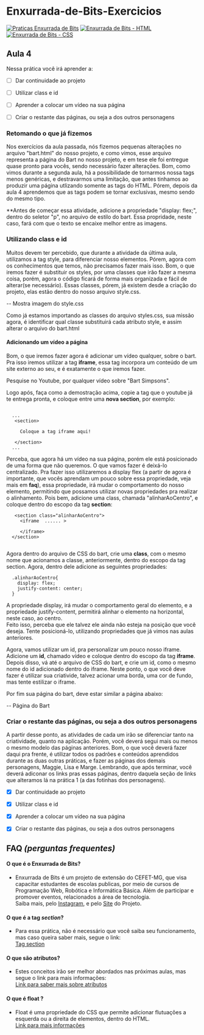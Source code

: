 # Enxurrada-de-Bits-Exercicios

[![Praticas Enxurrada de Bits](https://img.shields.io/badge/Enxurrada%20de%20Bits-pr%C3%A1ticas-green)](https://github.com/UserZeca/Enxurrada-de-Bits-Exercicios/edit/master/README.md)
[![Enxurrada de Bits - HTML](https://img.shields.io/badge/Enxurrada%20de%20Bits-HTML-red)](https://github.com/UserZeca/Enxurrada-de-Bits-Exercicios/edit/master/README.md)
[![Enxurrada de Bits - CSS](https://img.shields.io/badge/Enxurrada%20de%20Bits-CSS-blue)](https://github.com/UserZeca/Enxurrada-de-Bits-Exercicios/edit/master/README.md)

## Aula 4 

 Nessa prática você irá aprender a:

- [ ] Dar continuidade ao projeto
- [ ] Utilizar class e id 
- [ ] Aprender a colocar um vídeo na sua página 
- [ ] Criar o restante das páginas, ou seja a dos outros personagens




### Retomando o que já fizemos

Nos exercícios da aula passada, nós fizemos pequenas alterações no arquivo "bart.html" do nosso projeto, e como vimos, esse arquivo representa a página do Bart no nosso projeto, e em tese ele foi entregue quase pronto para vocês, sendo necessário fazer alterações. Bom, como vimos durante a segunda aula, há a possibilidade de tornarmos nossa tags menos genéricas, e destravarmos uma limitação, que antes tinhamos ao produzir uma página utlizando somente as tags do HTML. Pórem, depois da aula 4 aprendemos que as tags podem se tornar exclusivas, mesmo sendo do mesmo tipo.</br>

**Antes de começar essa atividade, adicione a propriedade "display: flex;", dentro do seletor "p", no arquivo de estilo do bart. Essa propridade, neste caso, fará com que o texto se encaixe melhor entre as imagens.

### Utilizando class e id

Muitos devem ter percebido, que durante a atividade da última aula, utilizamos a tag style, para diferenciar nosso elementos. Pórem, agora com os conhecimentos que temos, não precisamos fazer mais isso. Bom, o que iremos fazer é substituir os styles, por uma classes que irão fazer a mesma coisa, porém, agora o código ficará de forma mais organizada e fácil de alterar(se necessário). Essas classes, pórem, já existem desde a criação do projeto, elas estão dentro do nosso arquivo style.css. 

-- Mostra imagem do style.css

Como já estamos importando as classes do arquivo styles.css, sua missão agora, é identificar qual classe substituirá cada atributo style, e assim alterar o arquivo do bart.html</br>

#### Adicionando um vídeo a página

Bom, o que iremos fazer agora é adicionar um vídeo qualquer, sobre o bart. Pra isso iremos utilizar a tag **iframe**, essa tag incorpora um conteúdo de um site externo ao seu, e é exatamente o que iremos fazer. <br>

Pesquise no Youtube, por qualquer vídeo sobre "Bart Simpsons".



Logo após, faça como a demostração acima, copie a tag que o youtube já te entrega pronta, e coloque entre uma **nova section**, por exemplo:

~~~

  ... 
   <section>
     
     Coloque a tag iframe aqui!
   
   </section>
  ...

~~~

Perceba, que agora há um vídeo na sua página, porém ele está posicionado de uma forma que não queremos. O que vamos fazer é deixá-lo centralizado. Pra fazer isso utilizaremos a display flex (a partir de agora é importante, que vocês aprendam um pouco sobre essa propriedade, veja mais em **faq**), essa propriedade, irá mudar o comportamento do nosso elemento, permitindo que possamos utilizar novas propriedades pra realizar o alinhamento. Pois bem, adicione uma class, chamada "alinharAoCentro", e coloque dentro do escopo da tag **section**:

~~~  
   <section class="alinharAoCentro">
     <iframe  ...... >

     </iframe>
  </section>   
  
~~~

Agora dentro do arquivo de CSS do bart, crie uma **class**, com o mesmo nome que acionamos a classe, anteriormente, dentro do escopo da tag section. Agora, dentro dele adicione as seguintes propriedades:

~~~
  .alinharAoCentro{
    display: flex;
    justify-content: center;
  }
~~~

A propriedade display, irá mudar o comportamento geral do elemento, e a propriedade justify-content, permitirá alinhar o elemento na horizontal, neste caso, ao centro.<br>
Feito isso, perceba que ele talvez ele ainda não esteja na posição que você deseja. Tente posicioná-lo, utilizando propriedades que já vimos nas aulas anteriores.

Agora, vamos utilizar um id, pra personalizar um pouco nosso iframe. Adicione um **id**, chamado vídeo e coloque dentro do escopo da tag **iframe**. Depois disso, vá até o arquivo de CSS do bart, e crie um id, como o mesmo nome do id adicionado dentro do iframe. Neste ponto, o que você deve fazer é utilizar sua criativide, talvez acionar uma borda, uma cor de fundo, mas tente estilizar o iframe. 

Por fim sua página do bart, deve estar similar a página abaixo:

-- Página do Bart



### Criar o restante das páginas, ou seja a dos outros personagens

A partir desse ponto, as atividades de cada um irão se diferenciar tanto na criatividade, quanto na aplicação. Porém, você deverá segui mais ou menos o mesmo modelo das páginas anteriores. Bom, o que você deverá fazer daqui pra frente, é utilizar todos os padrões e conteúdos aprendidos durante as duas outras práticas, e fazer as páginas dos demais personagens, Maggie, Lisa e Marge. Lembrando, que após terminar, você deverá adiconar os links pras essas páginas, dentro daquela seção de links que alteramos lá na prática 1 (a das fotinhas dos personagens).

- [X] Dar continuidade ao projeto
- [X] Utilizar class e id 
- [X] Aprender a colocar um vídeo na sua página 
- [X] Criar o restante das páginas, ou seja a dos outros personagens



## FAQ *(perguntas frequentes)*

#### O que é o **Enxurrada de Bits**?
+ Enxurrada de Bits é um projeto de extensão do CEFET-MG, que visa capacitar estudantes de escolas publicas, por meio de cursos de Programação Web, Robótica e Informática Básica. Além de participar e promover eventos, relacionados a área de tecnologia.</br> Saiba mais, pelo [Instagram](https://www.instagram.com/enxurradadebits/?hl=pt-br), e pelo [Site](http://www.enxurradadebits.cefetmg.br/o-enxurrada-de-bits/) do Projeto.

#### O que é a tag *section*?
+ Para essa prática, não é necessário que você saiba seu funcionamento, mas caso queira saber mais, segue o link:</br>
[Tag section](https://developer.mozilla.org/pt-BR/docs/Web/HTML/Element/section)

#### O que são **atributos**?
+ Estes conceitos irão ser melhor abordados nas próximas aulas, mas segue o link para mais informações:</br>
[Link para saber mais sobre atributos](https://tableless.github.io/iniciantes/manual/html/oquetags.html)

#### O que é float ?
+ Float é uma propriedade do CSS que permite adicionar flutuações a esquerda ou a direita de elementos, dentro do HTML. </br>
[Link para mais informações](https://medium.com/collabcode/pare-de-chutar-e-aprenda-como-funciona-o-float-left-e-float-right-e-sua-trupe-a4f4161114c7)
